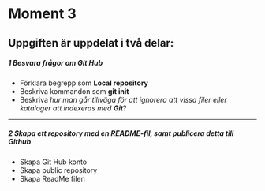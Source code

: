 # Moment 3 <br/> 
Uppgiften är uppdelat i två delar: 
--------------------------------
##### 1 Besvara frågor om Git Hub
* Förklara begrepp som **Local repository**
* Beskriva kommandon som **git init**
* Beskriva _hur man går tillväga för att ignorera att vissa filer eller kataloger att indexeras med **Git**_?
--------------------------------
##### 2 Skapa ett repository med en README-fil, samt publicera detta till Github
- Skapa Git Hub konto 
- Skapa public repository
- Skapa ReadMe filen
